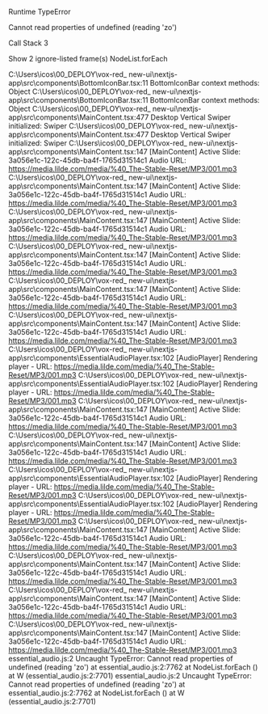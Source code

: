 Runtime TypeError


Cannot read properties of undefined (reading 'zo')

Call Stack
3

Show 2 ignore-listed frame(s)
NodeList.forEach

C:\Users\icos\00_DEPLOY\vox-red\_ new-ui\nextjs-app\src\components\BottomIconBar.tsx:11 BottomIconBar context methods: Object
C:\Users\icos\00_DEPLOY\vox-red\_ new-ui\nextjs-app\src\components\BottomIconBar.tsx:11 BottomIconBar context methods: Object
C:\Users\icos\00_DEPLOY\vox-red\_ new-ui\nextjs-app\src\components\MainContent.tsx:477 Desktop Vertical Swiper initialized: Swiper
C:\Users\icos\00_DEPLOY\vox-red\_ new-ui\nextjs-app\src\components\MainContent.tsx:477 Desktop Vertical Swiper initialized: Swiper
C:\Users\icos\00_DEPLOY\vox-red\_ new-ui\nextjs-app\src\components\MainContent.tsx:147 [MainContent] Active Slide: 3a056e1c-122c-45db-ba4f-1765d31514c1 Audio URL: https://media.lilde.com/media/%40_The-Stable-Reset/MP3/001.mp3
C:\Users\icos\00_DEPLOY\vox-red\_ new-ui\nextjs-app\src\components\MainContent.tsx:147 [MainContent] Active Slide: 3a056e1c-122c-45db-ba4f-1765d31514c1 Audio URL: https://media.lilde.com/media/%40_The-Stable-Reset/MP3/001.mp3
C:\Users\icos\00_DEPLOY\vox-red\_ new-ui\nextjs-app\src\components\MainContent.tsx:147 [MainContent] Active Slide: 3a056e1c-122c-45db-ba4f-1765d31514c1 Audio URL: https://media.lilde.com/media/%40_The-Stable-Reset/MP3/001.mp3
C:\Users\icos\00_DEPLOY\vox-red\_ new-ui\nextjs-app\src\components\MainContent.tsx:147 [MainContent] Active Slide: 3a056e1c-122c-45db-ba4f-1765d31514c1 Audio URL: https://media.lilde.com/media/%40_The-Stable-Reset/MP3/001.mp3
C:\Users\icos\00_DEPLOY\vox-red\_ new-ui\nextjs-app\src\components\MainContent.tsx:147 [MainContent] Active Slide: 3a056e1c-122c-45db-ba4f-1765d31514c1 Audio URL: https://media.lilde.com/media/%40_The-Stable-Reset/MP3/001.mp3
C:\Users\icos\00_DEPLOY\vox-red\_ new-ui\nextjs-app\src\components\MainContent.tsx:147 [MainContent] Active Slide: 3a056e1c-122c-45db-ba4f-1765d31514c1 Audio URL: https://media.lilde.com/media/%40_The-Stable-Reset/MP3/001.mp3
C:\Users\icos\00_DEPLOY\vox-red\_ new-ui\nextjs-app\src\components\EssentialAudioPlayer.tsx:102 [AudioPlayer] Rendering player - URL: https://media.lilde.com/media/%40_The-Stable-Reset/MP3/001.mp3
C:\Users\icos\00_DEPLOY\vox-red\_ new-ui\nextjs-app\src\components\EssentialAudioPlayer.tsx:102 [AudioPlayer] Rendering player - URL: https://media.lilde.com/media/%40_The-Stable-Reset/MP3/001.mp3
C:\Users\icos\00_DEPLOY\vox-red\_ new-ui\nextjs-app\src\components\MainContent.tsx:147 [MainContent] Active Slide: 3a056e1c-122c-45db-ba4f-1765d31514c1 Audio URL: https://media.lilde.com/media/%40_The-Stable-Reset/MP3/001.mp3
C:\Users\icos\00_DEPLOY\vox-red\_ new-ui\nextjs-app\src\components\MainContent.tsx:147 [MainContent] Active Slide: 3a056e1c-122c-45db-ba4f-1765d31514c1 Audio URL: https://media.lilde.com/media/%40_The-Stable-Reset/MP3/001.mp3
C:\Users\icos\00_DEPLOY\vox-red\_ new-ui\nextjs-app\src\components\EssentialAudioPlayer.tsx:102 [AudioPlayer] Rendering player - URL: https://media.lilde.com/media/%40_The-Stable-Reset/MP3/001.mp3
C:\Users\icos\00_DEPLOY\vox-red\_ new-ui\nextjs-app\src\components\EssentialAudioPlayer.tsx:102 [AudioPlayer] Rendering player - URL: https://media.lilde.com/media/%40_The-Stable-Reset/MP3/001.mp3
C:\Users\icos\00_DEPLOY\vox-red\_ new-ui\nextjs-app\src\components\MainContent.tsx:147 [MainContent] Active Slide: 3a056e1c-122c-45db-ba4f-1765d31514c1 Audio URL: https://media.lilde.com/media/%40_The-Stable-Reset/MP3/001.mp3
C:\Users\icos\00_DEPLOY\vox-red\_ new-ui\nextjs-app\src\components\MainContent.tsx:147 [MainContent] Active Slide: 3a056e1c-122c-45db-ba4f-1765d31514c1 Audio URL: https://media.lilde.com/media/%40_The-Stable-Reset/MP3/001.mp3
C:\Users\icos\00_DEPLOY\vox-red\_ new-ui\nextjs-app\src\components\MainContent.tsx:147 [MainContent] Active Slide: 3a056e1c-122c-45db-ba4f-1765d31514c1 Audio URL: https://media.lilde.com/media/%40_The-Stable-Reset/MP3/001.mp3
C:\Users\icos\00_DEPLOY\vox-red\_ new-ui\nextjs-app\src\components\MainContent.tsx:147 [MainContent] Active Slide: 3a056e1c-122c-45db-ba4f-1765d31514c1 Audio URL: https://media.lilde.com/media/%40_The-Stable-Reset/MP3/001.mp3
essential_audio.js:2 Uncaught TypeError: Cannot read properties of undefined (reading 'zo')
    at essential_audio.js:2:7762
    at NodeList.forEach (<anonymous>)
    at W (essential_audio.js:2:7701)
essential_audio.js:2 Uncaught TypeError: Cannot read properties of undefined (reading 'zo')
    at essential_audio.js:2:7762
    at NodeList.forEach (<anonymous>)
    at W (essential_audio.js:2:7701)
